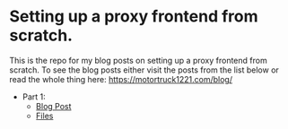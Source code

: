 # Setting up a proxy frontend from scratch.

This is the repo for my blog posts on setting up a proxy frontend from scratch.
To see the blog posts either visit the posts from the list below or read the whole thing here:
https://motortruck1221.com/blog/

- Part 1:
  - [Blog Post](https://motortruck1221.com/blog/making-a-proxy-from-scratch-p1)
  - [Files](https://github.com/MotorTruck1221/prism/tree/f7e28e40213b9a282c06553467e74773f1c52597)
